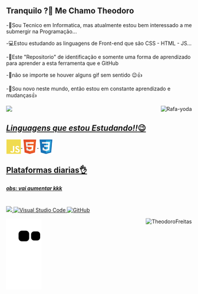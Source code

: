 <h2>Tranquilo ?👋 Me Chamo Theodoro</h2>

<p>-🤔Sou Tecnico em Informatica, mas atualmente estou bem interessado a me submergir na Programação...<br></p>
<p>-💻Estou estudando as linguagens de Front-end que são CSS - HTML - JS... <br></p>
<p>-🚨Este "Repositorio" de identificação e somente uma forma de aprendizado para aprender a esta ferramenta que e GitHub <br></p>
<p>-🚨não se importe se houver alguns gif sem sentido 😉👍<br></p>
<p>-🤩Sou novo neste mundo, então estou em constante aprendizado e mudanças👍<br></p>

<div>
  <a href="https://github.com/TheodoroFreitas">
  <img height="180em" src="https://github-readme-stats.vercel.app/api?username=TheodoroFreitas&show_icons=true&theme=dark&include_all_commits=true&count_private=true"/>
     <img align="right" alt="Rafa-yoda" src="https://images-ext-1.discordapp.net/external/qnpJERNHMOXxssorkidw1ckOyvJ8cPYwZt5yNxkDOSw/https/c.tenor.com/UZJd1pjj4NMAAAAM/surprised-pikachu.gif">
</div>
<div>  
  <h2><i>Linguagens que estou Estudando!!</i>😉</h2>
    
<img align="center" alt="Teo-Js" height="40" width="40" src="https://raw.githubusercontent.com/devicons/devicon/master/icons/javascript/javascript-plain.svg">
  <img align="center" alt="Teo-HTML" height="40" width="40" src="https://raw.githubusercontent.com/devicons/devicon/master/icons/html5/html5-original.svg">
  <img align="center" alt="Teo-CSS" height="40" width="40" src="https://raw.githubusercontent.com/devicons/devicon/master/icons/css3/css3-original.svg">
 </div>   
<h2>Plataformas diarias👌</h2>
  <h5>obs: vai aumentar kkk</h5>
  <br>
  <div> 
  <img target="_blank"><img src="https://img.shields.io/badge/Windows-0078D6?style=for-the-badge&logo=windows&logoColor=white" target="_blank"/>
<img alt="Visual Studio Code" src="https://img.shields.io/badge/VisualStudioCode-0078d7.svg?style=for-the-badge&logo=visual-studio-code&logoColor=white"/>
    <img alt="GitHub" src="https://img.shields.io/badge/github-%23121011.svg?style=for-the-badge&logo=github&logoColor=white"/>
  
  
  ![Snake animation](https://github.com/TheodoroFreitas/TheodoroFreitas/blob/output/github-contribution-grid-snake.svg)
      <img align="right" src="https://komarev.com/ghpvc/?username=TheodoroFreitas&color=green" alt="TheodoroFreitas"/>
    

  

